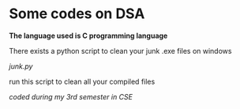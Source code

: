 # Some codes on DSA 
**The language used is C programming language** 

 There exists a python script to clean your junk .exe files on windows 
 
*junk.py*
 
 run this script to clean all your compiled files

*coded during my 3rd semester in CSE*
